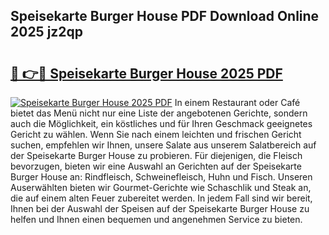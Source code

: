 ## Speisekarte Burger House PDF Download Online 2025 jz2qp

# <h2><a href="http://gc9eb2b.nevu.top/?p=Speisekarte+Burger+House">🔗 👉🔴 Speisekarte Burger House 2025 PDF</a></h2>

[![Speisekarte Burger House 2025 PDF](https://i.imgur.com/dBaPXMq.png)](http://gc9eb2b.nevu.top/?p=Speisekarte+Burger+House)
In einem Restaurant oder Café bietet das Menü nicht nur eine Liste der angebotenen Gerichte, sondern auch die Möglichkeit, ein köstliches und für Ihren Geschmack geeignetes Gericht zu wählen. Wenn Sie nach einem leichten und frischen Gericht suchen, empfehlen wir Ihnen, unsere Salate aus unserem Salatbereich auf der Speisekarte Burger House zu probieren. Für diejenigen, die Fleisch bevorzugen, bieten wir eine Auswahl an Gerichten auf der Speisekarte Burger House an: Rindfleisch, Schweinefleisch, Huhn und Fisch. Unseren Auserwählten bieten wir Gourmet-Gerichte wie Schaschlik und Steak an, die auf einem alten Feuer zubereitet werden. In jedem Fall sind wir bereit, Ihnen bei der Auswahl der Speisen auf der Speisekarte Burger House zu helfen und Ihnen einen bequemen und angenehmen Service zu bieten.
